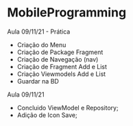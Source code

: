 # MobileProgramming

Aula 09/11/21 - Prática
  - Criação do Menu
  - Criação de Package Fragment
  - Criação de Navegação (nav)
  - Criação de Fragment Add e List
  - Criação Viewmodels Add e List
  - Guardar na BD


Aula 09/11/21
  - Concluido ViewModel e Repository;
  - Adição de Icon Save;
